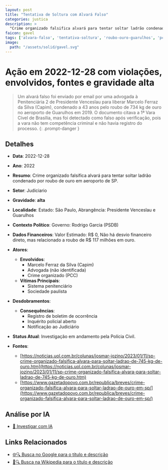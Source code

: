 ```yaml
---
layout: post
title: "Tentativa de Soltura com Alvará Falso"
categories: justica
description: > 
  "Crime organizado falsifica alvará para tentar soltar ladrão condenado por roubo de ouro em aeroporto de SP."
faicon: gavel
tags: ['alvara-falso', 'tentativa-soltura', 'roubo-ouro-guarulhos', 'pcc', 'fraude-judicial', 'marcelo-ferraz-da-silva-capim', 'advogada-nao-identificada', 'crime-organizado-pcc', 'sistema-penitenciario', 'sociedade-paulista', 'registro-de-boletim-de-ocorrencia', 'inquerito-policial-aberto', 'notificacao-ao-judiciario', 'gravidade-alta', 'judiciario']
image:
  path: "/assets/solid/gavel.svg"
---
```


# Ação em 2022-12-28 com violações, envolvidos, fontes e gravidade alta

> Um alvará falso foi enviado por email por uma advogada à Penitenciária 2 de Presidente Venceslau para liberar Marcelo Ferraz da Silva (Capim), condenado a 43 anos pelo roubo de 734 kg de ouro no aeroporto de Guarulhos em 2019. O documento citava a 1ª Vara Cível de Brasília, mas foi detectado como falso após verificação, pois a vara não tem competência criminal e não havia registro do processo.
{: .prompt-danger }

## Detalhes
- **Data**: 2022-12-28
- **Ano**: 2022
- **Resumo**: Crime organizado falsifica alvará para tentar soltar ladrão condenado por roubo de ouro em aeroporto de SP.
- **Setor**: Judiciario
- **Gravidade**: **alta** <i class="fas gavel"></i>
- **Localidade**: Estado: São Paulo, Abrangência: Presidente Venceslau e Guarulhos
- **Contexto Político**: Governo: Rodrigo Garcia (PSDB)
- **Dados Financeiros**: Valor Estimado: R$ 0, Não há desvio financeiro direto, mas relacionado a roubo de R$ 117 milhões em ouro.

- **Atores**:
  - **Envolvidos**:
    - Marcelo Ferraz da Silva (Capim)
    - Advogada (não identificada)
    - Crime organizado (PCC)
  - **Vítimas Principais**:
    - Sistema penitenciário
    - Sociedade paulista
- **Desdobramentos**:
  - **Consequências**:
    - Registro de boletim de ocorrência
    - Inquérito policial aberto
    - Notificação ao Judiciário
- **Status Atual**: Investigação em andamento pela Polícia Civil.

- **Fontes**:
  - [https://noticias.uol.com.br/colunas/josmar-jozino/2023/01/11/sp-crime-organizado-falsifica-alvara-para-soltar-ladrao-de-745-kg-de-ouro.htm](https://noticias.uol.com.br/colunas/josmar-jozino/2023/01/11/sp-crime-organizado-falsifica-alvara-para-soltar-ladrao-de-745-kg-de-ouro.htm)
  - [https://www.gazetadopovo.com.br/republica/breves/crime-organizado-falsifica-alvara-para-soltar-ladrao-de-ouro-em-sp/](https://www.gazetadopovo.com.br/republica/breves/crime-organizado-falsifica-alvara-para-soltar-ladrao-de-ouro-em-sp/)

## Análise por IA
- [🤖 Investigar com IA](https://www.perplexity.ai/search?q=%20Tentativa%20de%20Soltura%20com%20Alvar%C3%A1%20Falso%20Crime%20organizado%20falsifica%20alvar%C3%A1%20para%20tentar%20soltar%20ladr%C3%A3o%20condenado%20por%20roubo%20de%20ouro%20em%20aeroporto%20de%20SP.%20Um%20alvar%C3%A1%20falso%20foi%20enviado%20por%20email%20por%20uma%20advogada%20%C3%A0%20Penitenci%C3%A1ria%202%20de%20Presidente%20Venceslau%20para%20liberar%20Marcelo%20Ferraz%20da%20Silva%20%28Capim%29%2C%20condenado%20a%2043%20anos%20pelo%20roubo%20de%20734%20kg%20de%20ouro%20no%20aeroporto%20de%20Guarulhos%20em%202019.%20O%20documento%20citava%20a%201%C2%AA%20Vara%20C%C3%ADvel%20de%20Bras%C3%ADlia%2C%20mas%20foi%20detectado%20como%20falso%20ap%C3%B3s%20verifica%C3%A7%C3%A3o%2C%20pois%20a%20vara%20n%C3%A3o%20tem%20compet%C3%AAncia%20criminal%20e%20n%C3%A3o%20havia%20registro%20do%20processo.%20alvar%C3%A1%20falso%20tentativa%20soltura%20roubo%20ouro%20Guarulhos%20PCC%20fraude%20judicial%202022%20gravidade%20alta%20setor%20Judiciario)

## Links Relacionados
- [🌐🔍 Busca no Google para o título e descrição](https://www.google.com/search?q=%20Tentativa%20de%20Soltura%20com%20Alvar%C3%A1%20Falso%20Crime%20organizado%20falsifica%20alvar%C3%A1%20para%20tentar%20soltar%20ladr%C3%A3o%20condenado%20por%20roubo%20de%20ouro%20em%20aeroporto%20de%20SP.%20Um%20alvar%C3%A1%20falso%20foi%20enviado%20por%20email%20por%20uma%20advogada%20%C3%A0%20Penitenci%C3%A1ria%202%20de%20Presidente%20Venceslau%20para%20liberar%20Marcelo%20Ferraz%20da%20Silva%20%28Capim%29%2C%20condenado%20a%2043%20anos%20pelo%20roubo%20de%20734%20kg%20de%20ouro%20no%20aeroporto%20de%20Guarulhos%20em%202019.%20O%20documento%20citava%20a%201%C2%AA%20Vara%20C%C3%ADvel%20de%20Bras%C3%ADlia%2C%20mas%20foi%20detectado%20como%20falso%20ap%C3%B3s%20verifica%C3%A7%C3%A3o%2C%20pois%20a%20vara%20n%C3%A3o%20tem%20compet%C3%AAncia%20criminal%20e%20n%C3%A3o%20havia%20registro%20do%20processo.%20alvar%C3%A1%20falso%20tentativa%20soltura%20roubo%20ouro%20Guarulhos%20PCC%20fraude%20judicial%202022%20gravidade%20alta%20setor%20Judiciario)
- [📖🔍 Busca na Wikipedia para o título e descrição](https://pt.wikipedia.org/w/index.php?search=%20Tentativa%20de%20Soltura%20com%20Alvar%C3%A1%20Falso%20Crime%20organizado%20falsifica%20alvar%C3%A1%20para%20tentar%20soltar%20ladr%C3%A3o%20condenado%20por%20roubo%20de%20ouro%20em%20aeroporto%20de%20SP.%20Um%20alvar%C3%A1%20falso%20foi%20enviado%20por%20email%20por%20uma%20advogada%20%C3%A0%20Penitenci%C3%A1ria%202%20de%20Presidente%20Venceslau%20para%20liberar%20Marcelo%20Ferraz%20da%20Silva%20%28Capim%29%2C%20condenado%20a%2043%20anos%20pelo%20roubo%20de%20734%20kg%20de%20ouro%20no%20aeroporto%20de%20Guarulhos%20em%202019.%20O%20documento%20citava%20a%201%C2%AA%20Vara%20C%C3%ADvel%20de%20Bras%C3%ADlia%2C%20mas%20foi%20detectado%20como%20falso%20ap%C3%B3s%20verifica%C3%A7%C3%A3o%2C%20pois%20a%20vara%20n%C3%A3o%20tem%20compet%C3%AAncia%20criminal%20e%20n%C3%A3o%20havia%20registro%20do%20processo.%20alvar%C3%A1%20falso%20tentativa%20soltura%20roubo%20ouro%20Guarulhos%20PCC%20fraude%20judicial%202022%20gravidade%20alta%20setor%20Judiciario)

